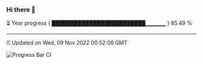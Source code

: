 ### Hi there 👋

⏳ Year progress { █████████████████████████▁▁▁▁▁ } 85.49 %

---

⏰ Updated on Wed, 09 Nov 2022 00:52:06 GMT

![Progress Bar CI](https://github.com/Shyam-Makwana/GitHub-Actions-Demo/workflows/Progress%20Bar%20CI/badge.svg)
